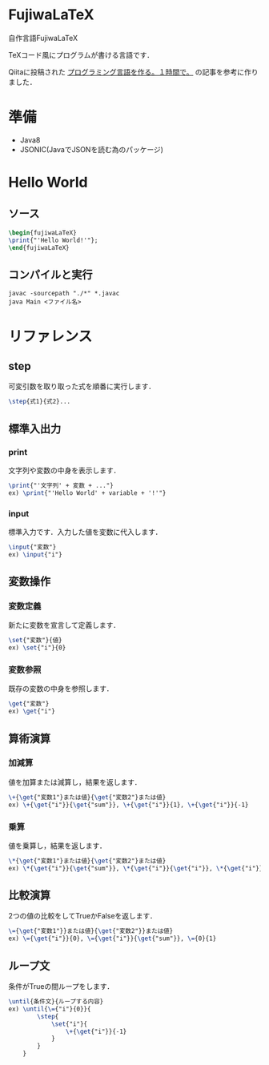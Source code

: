 # FujiwaLaTeX
自作言語FujiwaLaTeX

TeXコード風にプログラムが書ける言語です．

Qiitaに投稿された
[プログラミング言語を作る。１時間で。](http://qiita.com/shuetsu@github/items/ac21e597265d6bb906dc)
の記事を参考に作りました．

# 準備
* Java8
* JSONIC(JavaでJSONを読む為のパッケージ)

# Hello World
## ソース
``` tex
\begin{fujiwaLaTeX}
\print{"'Hello World!'"};
\end{fujiwaLaTeX}
```

## コンパイルと実行
``` shell
javac -sourcepath "./*" *.javac
java Main <ファイル名>
```

# リファレンス
## step
可変引数を取り取った式を順番に実行します．
``` tex
\step{式1}{式2}...
```
## 標準入出力
### print
文字列や変数の中身を表示します．
``` tex
\print{"'文字列' + 変数 + ..."}
ex) \print{"'Hello World' + variable + '!'"}
```
### input
標準入力です．入力した値を変数に代入します．
``` tex
\input{"変数"}
ex) \input{"i"}
```
## 変数操作
### 変数定義
新たに変数を宣言して定義します．
``` tex
\set{"変数"}{値}
ex) \set{"i"}{0}
```
### 変数参照
既存の変数の中身を参照します．
``` tex
\get{"変数"}
ex) \get{"i"}
```
## 算術演算
### 加減算
値を加算または減算し，結果を返します．
``` tex
\+{\get{"変数1"}または値}{\get{"変数2"}または値}
ex) \+{\get{"i"}}{\get{"sum"}}, \+{\get{"i"}}{1}, \+{\get{"i"}}{-1}
```
### 乗算
値を乗算し，結果を返します．
``` tex
\*{\get{"変数1"}または値}{\get{"変数2"}または値}
ex) \*{\get{"i"}}{\get{"sum"}}, \*{\get{"i"}}{\get{"i"}}, \*{\get{"i"}}{-1}
```
## 比較演算
2つの値の比較をしてTrueかFalseを返します．
``` tex
\={\get{"変数1"}}または値}{\get{"変数2"}}または値}
ex) \={\get{"i"}}{0}, \={\get{"i"}}{\get{"sum"}}, \={0}{1}
```
## ループ文
条件がTrueの間ループをします．
``` tex
\until{条件文}{ループする内容}
ex) \until{\={"i"}{0}}{
        \step{
            \set{"i"}{
                \+{\get{"i"}}{-1}
            }
        }
    }
```